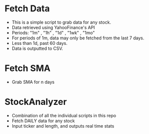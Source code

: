 # Fetch Data
- This is a simple script to grab data for any stock. 
- Data retrieved using YahooFinance's API
- Periods: "1m" , "1h" , "1d" , "1wk" , "1mo" 
- For periods of 1m, data may only be fetched from the last 7 days.
- Less than 1d, past 60 days.
- Data is outputted to CSV.
# Fetch SMA
- Grab SMA for n days
# StockAnalyzer
- Combination of all the individual scripts in this repo
- Fetch DAILY data for any stock
- Input ticker and length, and outputs real time stats

